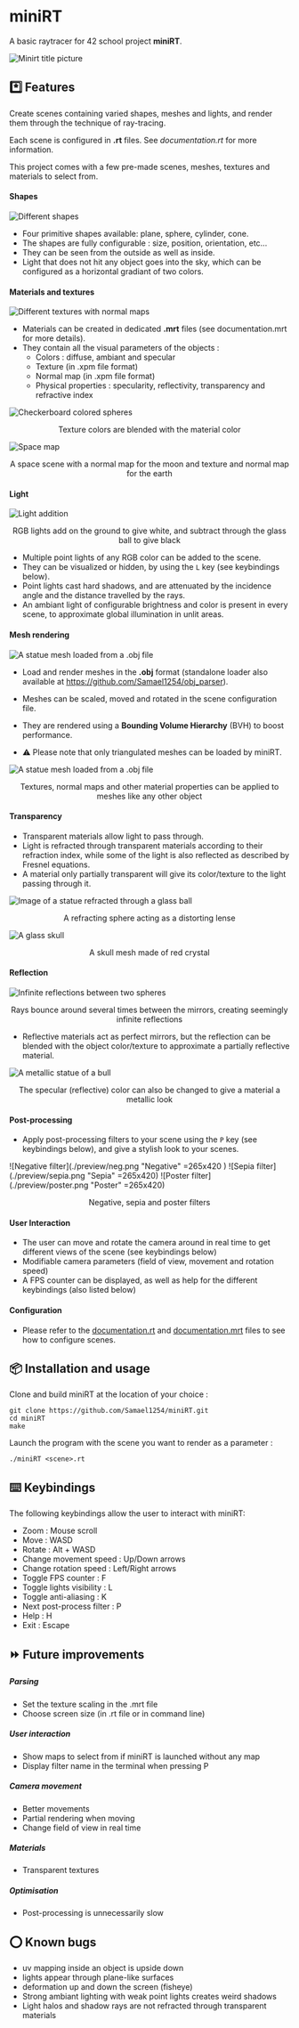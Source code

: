 # miniRT

A basic raytracer for 42 school project **miniRT**.

![Minirt title picture](./preview/minirt.png "Title")

## *️⃣ Features

Create scenes containing varied shapes, meshes and lights, and render them through the technique of ray-tracing.

Each scene is configured in **.rt** files. See _documentation.rt_ for more information.

This project comes with a few pre-made scenes, meshes, textures and materials to select from.

#### Shapes
![Different shapes](./preview/shapes.png "Shapes")

- Four primitive shapes available: plane, sphere, cylinder, cone.
- The shapes are fully configurable : size, position, orientation, etc...
- They can be seen from the outside as well as inside.
- Light that does not hit any object goes into the sky, which can be configured as a horizontal gradiant of two colors.

#### Materials and textures
![Different textures with normal maps](./preview/text1.png "Textures")
- Materials can be created in dedicated **.mrt** files (see documentation.mrt for more details).
- They contain all the visual parameters of the objects :
	- Colors : diffuse, ambiant and specular
	- Texture (in .xpm file format)
	- Normal map (in .xpm file format)
	- Physical properties : specularity, reflectivity, transparency and refractive index

![Checkerboard colored spheres](./preview/checker.png "Colors")
<p align="center">Texture colors are blended with the material color</p>

![Space map](./preview/space.png "Space")
<p align="center"> A space scene with a normal map for the moon and texture and normal map for the earth </p>

#### Light

![Light addition](./preview/trans1.png "Addition")
<p align="center">RGB lights add on the ground to give white, and subtract through the glass ball to give black</p>

- Multiple point lights of any RGB color can be added to the scene.
- They can be visualized or hidden, by using the `L` key (see keybindings below).
- Point lights cast hard shadows, and are attenuated by the incidence angle and the distance travelled by the rays.
- An ambiant light of configurable brightness and color is present in every scene, to approximate global illumination in unlit areas.

#### Mesh rendering
![A statue mesh loaded from a .obj file](./preview/bust.png "Bust")
- Load and render meshes in the **.obj** format (standalone loader also available at https://github.com/Samael1254/obj_parser).
- Meshes can be scaled, moved and rotated in the scene configuration file.
- They are rendered using a **Bounding Volume Hierarchy** (BVH) to boost performance.

- ⚠️ Please note that only triangulated meshes can be loaded by miniRT.

![A statue mesh loaded from a .obj file](./preview/horse.png "Bust")
<p align="center">Textures, normal maps and other material properties can be applied to meshes like any other object</p>

#### Transparency
- Transparent materials allow light to pass through.
- Light is refracted through transparent materials according to their refraction index, while some of the light is also reflected as described by Fresnel equations.
- A material only partially transparent will give its color/texture to the light passing through it.

![Image of a statue refracted through a glass ball](./preview/refr2.png "Refraction")
<p align="center">A refracting sphere acting as a distorting lense</p>


![A glass skull](./preview/refr1.png "Refraction")
<p align="center">A skull mesh made of red crystal</p>

#### Reflection
![Infinite reflections between two spheres](./preview/refl2.png "Reflections")
<p align="center"> Rays bounce around several times between the mirrors, creating seemingly infinite reflections</p>

- Reflective materials act as perfect mirrors, but the reflection can be blended with the object color/texture to approximate a partially reflective material.

![A metallic statue of a bull](./preview/bull.png "Metal")
<p align="center">The specular (reflective) color can also be changed to give a material a metallic look</p>

#### Post-processing
- Apply post-processing filters to your scene using the `P` key (see keybindings below), and give a stylish look to your scenes.

![Negative filter](./preview/neg.png "Negative" =265x420 )
![Sepia filter](./preview/sepia.png "Sepia" =265x420)
![Poster filter](./preview/poster.png "Poster" =265x420)
<p align="center">Negative, sepia and poster filters</p>

#### User Interaction

- The user can move and rotate the camera around in real time to get different views of the scene (see keybindings below)
- Modifiable camera parameters (field of view, movement and rotation speed)
- A FPS counter can be displayed, as well as help for the different keybindings (also listed below)

#### Configuration

- Please refer to the [documentation.rt](https://github.com/Samael1254/miniRT/blob/main/maps/documentation.rt) and [documentation.mrt](https://github.com/Samael1254/miniRT/blob/main/materials/documentation.mrt) files to see how to configure scenes.

## 📦 Installation and usage
Clone and build miniRT at the location of your choice :
```
git clone https://github.com/Samael1254/miniRT.git
cd miniRT
make
```

Launch the program with the scene you want to render as a parameter :
```
./miniRT <scene>.rt
```

## ⌨️ Keybindings

The following keybindings allow the user to interact with miniRT:

- Zoom : Mouse scroll
- Move : WASD
- Rotate : Alt + WASD
- Change movement speed : Up/Down arrows
- Change rotation speed : Left/Right arrows
- Toggle FPS counter : F
- Toggle lights visibility : L
- Toggle anti-aliasing : K
- Next post-process filter : P
- Help : H
- Exit : Escape


## ⏩ Future improvements

##### Parsing
- Set the texture scaling in the .mrt file
- Choose screen size (in .rt file or in command line)

##### User interaction
- Show maps to select from if miniRT is launched without any map
- Display filter name in the terminal when pressing P

##### Camera movement
- Better movements
- Partial rendering when moving
- Change field of view in real time

##### Materials
- Transparent textures

##### Optimisation
- Post-processing is unnecessarily slow

## ⭕ Known bugs
- uv mapping inside an object is upside down
- lights appear through plane-like surfaces
- deformation up and down the screen (fisheye)
- Strong ambiant lighting with weak point lights creates weird shadows
- Light halos and shadow rays are not refracted through transparent materials
